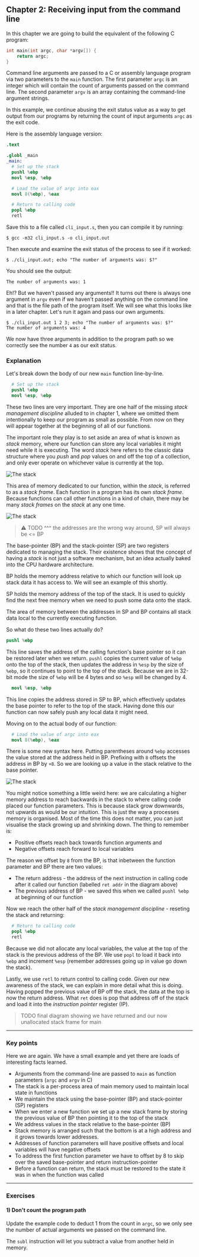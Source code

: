 ## Chapter 2: Receiving input from the command line

In this chapter we are going to build the equivalent of the following C program:

```c
int main(int argc, char *argv[]) {
    return argc;
}
```

Command line arguments are passed to a C or assembly language program via two parameters to the `main` function. The first parameter `argc` is an integer which will contain the count of arguments passed on the command line. The second parameter `argv` is an array containing the command-line argument strings.

In this example, we continue abusing the exit status value as a way to get output from our programs by returning the count of input arguments `argc` as the exit code.

Here is the assembly language version:

```s
.text

.globl _main
_main:
  # Set up the stack
  pushl %ebp
  movl %esp, %ebp

  # Load the value of argc into eax
  movl 8(%ebp), %eax

  # Return to calling code
  popl %ebp
  retl
```

Save this to a file called `cli_input.s`, then you can compile it by running:

```
$ gcc -m32 cli_input.s -o cli_input.out
```

Then execute and examine the exit status of the process to see if it worked:

```
$ ./cli_input.out; echo "The number of arguments was: $?"
```

You should see the output:

```
The number of arguments was: 1
```

Eh!? But we haven't passed any arguments!! It turns out there is always one argument in `argv` even if we haven't passed anything on the command line and that is the file path of the program itself. We will see what this looks like in a later chapter. Let's run it again and pass our own arguments.

```
$ ./cli_input.out 1 2 3; echo "The number of arguments was: $?"
The number of arguments was: 4
```

We now have three arguments in addition to the program path so we correctly see the number `4` as our exit status.

### Explanation

Let's break down the body of our new `main` function line-by-line.

```s
  # Set up the stack
  pushl %ebp
  movl %esp, %ebp
```

These two lines are very important. They are one half of the missing _stack management discipline_ alluded to in chapter 1, where we omitted them intentionally to keep our program as small as possible. From now on they will appear together at the beginning of all of our functions.

The important role they play is to set aside an area of what is known as _stack_ memory, where our function can store any local variables it might need while it is executing. The word _stack_ here refers to the classic data structure where you _push_ and _pop_ values on and off the top of a collection, and only ever operate on whichever value is currently at the top.

![The stack](images/stack01.jpg)

This area of memory dedicated to our function, within the _stack_, is referred to as a _stack frame_. Each function in a program has its own _stack frame_. Because functions can call other functions in a kind of chain, there may be many _stack frames_ on the _stack_ at any one time.

![The stack](images/stack03.jpg)

> ⚠️ TODO ^^^ the addresses are the wrong way around, SP will always be <= BP

The base-pointer (BP) and the stack-pointer (SP) are two registers dedicated to managing the stack. Their existence shows that the concept of having a _stack_ is not just a software mechanism, but an idea actually baked into the CPU hardware architecture.

BP holds the memory address relative to which our function will look up stack data it has access to. We will see an example of this shortly.

SP holds the memory address of the top of the stack. It is used to quickly find the next free memory when we need to push some data onto the stack.

The area of memory between the addresses in SP and BP contains all stack data local to the currently executing function.

So what do these two lines actually do?

```s
pushl %ebp
```

This line saves the address of the calling function's base pointer so it can be restored later when we return. `pushl` copies the current value of `%ebp` onto the top of the stack, then updates the address in `%esp` by the size of `%ebp`, so it continues to point to the top of the stack. Because we are in 32-bit mode the size of `%ebp` will be 4 bytes and so `%esp` will be changed by 4.

```s
  movl %esp, %ebp
```

This line copies the address stored in SP to BP, which effectively updates the base pointer to refer to the top of the stack. Having done this our function can now safely push any local data it might need.

Moving on to the actual body of our function:

```s
  # Load the value of argc into eax
  movl 8(%ebp), %eax
```

There is some new syntax here. Putting parentheses around `%ebp` accesses the value stored at the address held in BP. Prefixing with `8` offsets the address in BP by `+8`. So we are looking up a value in the stack relative to the base pointer.

![The stack](images/stack04.jpg)

You might notice something a little weird here: we are calculating a higher memory address to reach backwards in the stack to where calling code placed our function parameters. This is because stack grow downwards, not upwards as would be our intuition. This is just the way a processes memory is organised. Most of the time this does not matter, you can just visualise the stack growing up and shrinking down. The thing to remember is:

* Positive offsets reach back towards function arguments and
* Negative offsets reach forward to local variables

The reason we offset by `8` from the BP, is that inbetween the function parameter and BP there are two values:

* The return address - the address of the next instruction in calling code after it called our function (labelled `ret addr` in the diagram above)
* The previous address of BP - we saved this when we called `pushl %ebp` at beginning of our function

Now we reach the other half of the _stack management discipline_ - reseting the stack and returning:

```s
  # Return to calling code
  popl %ebp
  retl
```

Because we did not allocate any local variables, the value at the top of the stack is the previous address of the BP. We use `popl` to load it back into `%ebp` and increment `%esp` (remember addresses going up in value go down the stack).

Lastly, we use `retl` to return control to calling code. Given our new awareness of the stack, we can explain in more detail what this is doing. Having popped the previous value of BP off the stack, the data at the top is now the return address. What `ret` does is pop that address off of the stack and load it into the _instruction pointer_ register (IP).

> TODO final diagram showing we have returned and our now unallocated stack frame for main

---

### Key points

Here we are again. We have a small example and yet there are loads of interesting facts learned.

* Arguments from the command-line are passed to `main` as function parameters (`argc` and `argv` in C)
* The stack is a per-process area of main memory used to maintain local state in functions
* We maintain the stack using the base-pointer (BP) and stack-pointer (SP) registers
* When we enter a new function we set up a new stack frame by storing the previous value of BP then pointing it to the top of the stack
* We address values in the stack relative to the base-pointer (BP)
* Stack memory is arranged such that the bottom is at a high address and it grows towards lower addresses.
* Addresses of function parameters will have positive offsets and local variables will have negative offsets
* To address the first function parameter we have to offset by 8 to skip over the saved base-pointer and return instruction-pointer
* Before a function can return, the stack must be restored to the state it was in when the function was called

---

### Exercises

#### 1) Don't count the program path

Update the example code to deduct 1 from the count in `argc`, so we only see the number of actual arguments we passed on the command line.

The `subl` instruction will let you subtract a value from another held in memory.
